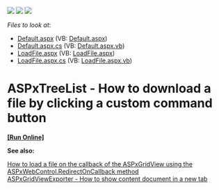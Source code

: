 <!-- default badges list -->
![](https://img.shields.io/endpoint?url=https://codecentral.devexpress.com/api/v1/VersionRange/128548110/11.2.10%2B)
[![](https://img.shields.io/badge/Open_in_DevExpress_Support_Center-FF7200?style=flat-square&logo=DevExpress&logoColor=white)](https://supportcenter.devexpress.com/ticket/details/E3919)
[![](https://img.shields.io/badge/📖_How_to_use_DevExpress_Examples-e9f6fc?style=flat-square)](https://docs.devexpress.com/GeneralInformation/403183)
<!-- default badges end -->
<!-- default file list -->
*Files to look at*:

* [Default.aspx](./CS/WebSite/Default.aspx) (VB: [Default.aspx](./VB/WebSite/Default.aspx))
* [Default.aspx.cs](./CS/WebSite/Default.aspx.cs) (VB: [Default.aspx.vb](./VB/WebSite/Default.aspx.vb))
* [LoadFile.aspx](./CS/WebSite/LoadFile.aspx) (VB: [LoadFile.aspx](./VB/WebSite/LoadFile.aspx))
* [LoadFile.aspx.cs](./CS/WebSite/LoadFile.aspx.cs) (VB: [LoadFile.aspx.vb](./VB/WebSite/LoadFile.aspx.vb))
<!-- default file list end -->
# ASPxTreeList - How to download a file by clicking a custom command button
<!-- run online -->
**[[Run Online]](https://codecentral.devexpress.com/e3919/)**
<!-- run online end -->


<p><strong>See also:</strong></p><p><a href="https://www.devexpress.com/Support/Center/p/E2577">How to load a file on the callback of the ASPxGridView using the ASPxWebControl.RedirectOnCallback method</a><u><br />
</u><a href="https://www.devexpress.com/Support/Center/p/E4940">ASPxGridViewExporter - How to show content document in a new tab</a><u><br />
</u></p>

<br/>


